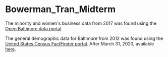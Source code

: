 # Bowerman_Tran_Midterm

The minority and women's business data from 2017 was found using the [Open Baltimore data portal](https://data.baltimorecity.gov/ "Open Baltimore").

The general demographic data for Baltimore from 2012 was found using the [United States Census FactFinder portal](https://factfinder.census.gov/faces/nav/jsf/pages/index.xhtml/ "American FactFinder"). After March 31, 2020, available [here](https://data.census.gov/cedsci/ "Census Data").
